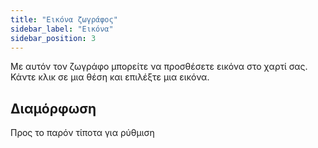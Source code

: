 ```yaml
---
title: "Εικόνα ζωγράφος"
sidebar_label: "Εικόνα"
sidebar_position: 3
---
```


Με αυτόν τον ζωγράφο μπορείτε να προσθέσετε εικόνα στο χαρτί σας. Κάντε κλικ σε μια θέση και επιλέξτε μια εικόνα.

## Διαμόρφωση

Προς το παρόν τίποτα για ρύθμιση
